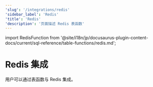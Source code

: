 ```yaml
---
'slug': '/integrations/redis'
'sidebar_label': 'Redis'
'title': 'Redis'
'description': '页面描述 Redis 表函数'
---
```


import RedisFunction from '@site/i18n/jp/docusaurus-plugin-content-docs/current/sql-reference/table-functions/redis.md';

# Redis 集成

用户可以通过表函数与 Redis 集成。

<RedisFunction/>
